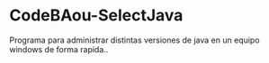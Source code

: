 # CodeBAou-SelectJava
Programa para administrar distintas versiones de java en un equipo windows de forma rapida..
